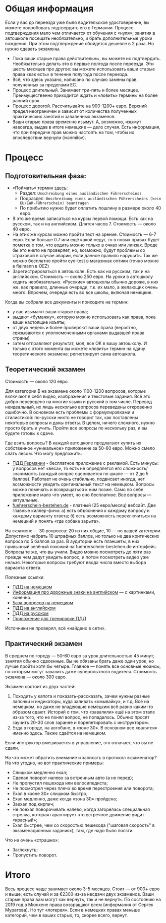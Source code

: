 # Общая информация

Если у вас до переезда уже было водительское удостоверение, вы можете попробовать подтвердить его в Германии. Процесс подтверждения мало чем отличается от обучения с «нуля»; занятия в автошколе посещать необязательно, и брать дополнительные уроки вождения. При этом подтверждение обойдется дешевле в 2 раза. Но нужно сдавать экзамены. 

- Пока ваши старые права действительны, вы можете их подтвердить. Необязательно делать это в первые полгода после переезда. Эти шесть месяцев про другое: вы можете использовать ваши старые права «как есть» в течение полугода после переезда.
- Всё, что здесь указано, написано по случаю замены прав, полученных за пределами ЕC. 
- Процесс длительный. Занимает три-пять и более месяцев. Преимущественно приходится ждать и «ловить» термины на более ранний срок.
- Процесс дорогой. Рассчитывайте на 900-1200+ евро. Верхний предел неограничен и зависит от количества полученных практических занятий и заваленных экзаменов.
- Ваши старые права временно изымут. А, возможно, изымут навсегда, выдав в итоге немецкие — дело случая. Есть информация, что при передаче прав можно настоять на том, чтобы их впоследствии вернули (ivanmilov).

# Процесс

## Подготовительная фаза:

  - «Поймать» термин [здесь](https://www.muenchen.de/rathaus/terminvereinbarung_fs.html):
    - Раздел: `Umschreibung eines ausländischen Führerscheinsz`
    - Подраздел: `Umschreibung eines ausländischen Führerscheins (kein EU/EWR-Führerschein) beantragen`
    - По прибытию нужно будет оплатить пошлину в размере около 40 евро.
  - В это же время записаться на курсы первой помощи. Есть как на русском, так и на английском. Длятся часов 7. Стоимость — около 40 евро.
  - На этих же курсах можно пройти тест на зрение. Стоимость — 6-7 евро. Если больше 0.7 или ещё какой недуг, то в новых правах будет пометка о том, что водить можно только в очках или линзах.  Вроде бы это никто не проверяет, но, возможно, будут проблемы со страховой в случае аварии, если данное правило нарушить. Так же можно бесплатно пройти eye-test в магазинах оптики (точно можно в fielmann в OEZ)
  - Зарегистрироваться в автошколе. Есть как на русском, так и на английском. Стоимость — около 250 евро. На уроки в автошколу ходить необязательно. «Русские» автошколы обычно дороже, в них же, как правило, длинные очереди, т.к. их мало, а желающих очень много. Впрочем, очереди есть во все школы, включая немецкие.
  
Когда вы собрали все документы и приходите на термин:
- у вас изымают ваши старые права;
- выдают «бумажку», которую можно использовать как права, пока ваши настоящие изъяты;
- от двух недель и более проверяют ваши права (вероятно, связываются с уполномоченными органами выдавшей права страны)
- затем отправляют результат, мол, все ОК в вашу автошколу.
И только с этого момента вы можете «ловить» термин на сдачу теоретического экзамена; регистрирует сама автошкола.

## Теоретический экзамен

Стоимость — около 120 евро.

Для категории B на экзамене около 1100-1200 вопросов, которые включают в себя видео, изображения и текстовые задания. Всё это добро переведено на многие языки и русский в том числе. Перевод неидеальный, но лишь несколько вопросов переведены откровенно ошибочно. В основном есть проблемы с формулировками и стилистикой: по-русски никто не говорит так, как поставлены некоторые вопросы и даны ответы. В целом, ничего сложного, нужно просто брать и учить. Пройти все вопросы по нескольку раз, и вы будете готовы к сдаче.

Где взять вопросы? В каждой автошколе предлагают купить их собственное «уникальное» приложение за 50-60 евро. Можно смело слать лесом. Что могу предложить:
- [ПДД Германии](https://play.google.com/store/apps/details?id=com.kombinat.app.pdd.ru) - бесплатное приложение с рекламой. Есть минусы: у вопросов нет «веса», то есть не опредляется его сложность/значимость (каждый вопрос оценивается по шкале — от 2 до 5 баллов). Работает не очень стабильно, подвисает иногда, нет возможности увидеть оригинальный текст на немецком. Вопросы можно помечать и возвращаться к ним позже. Само по себе приложение мало что умеет, но оно бесплатное. Все вопросы — актуальные.
- [fuehrerschein-bestehen.de](https://ru.fuehrerschein-bestehen.de/fuehrerscheintest/preise.aspx) - платный (25 евро/месяц) вебсайт. Две главные киллер-фичи: а) есть объяснения к каждому вопросу и каждому варианту ответа; б) есть возможность переключиться на немецкий и понять «где собака зарыта».

На экзамене — 30 вопросов: 20 из них общие, 10 — по вашей категории. Допустимо набрать 10 штрафных баллов, но только не два критических вопроса по 5 баллов за раз. В аудитории есть планшеты, в них привычный зелёный похожий на fuehrerschein-bestehen.de интерфейс. Вопросы те же, что вы учили. Видео можно посмотреть до пяти раз прежде чем дадут увидеть вопрос, и потом посмотреть видео уже нельзя. Некоторые вопросы требуют ввода числа вместо выбора варианта ответа.

Полезные ссылки:
- [ПДД на немецком](https://www.stvo.de/strassenverkehrsordnung/)
- [Информация про дорожные знаки на английском](https://drivingingermany.com/article/road-signs.html) — с картинками, конечно.
- [База вопросов на немецком](https://www.fuehrerscheintest-online.de/fuehrerscheintest-fragen)
- [ПДД на английском](https://www.bmvi.de/SharedDocs/EN/publications/german-road-traffic-regulations.pdf?__blob=publicationFile)
- [ПДД на русском](https://groups.germany.ru/7911410000002/f/30017653.html?Cat=&page=0&view=collapsed&sb=5)
- [Приложение для тренировки ПДД](https://apps.apple.com/ru/app/f%C3%BChrerschein-multilingual-gold/id1423115391?l=en)

Источники не проверял, всё «найдено в сети».

## Практический экзамен

В среднем по городу — 50-60 евро за урок длительностью 45 минут; занятия обычно сдвоенные. Вы не обязаны брать даже один урок, но лучше пройти хотя бы четыре. Главное — понять все основные нюансы, по которым могут завалить даже суперопытного водителя. Стоимость экзамена — около 300 евро. 

Экзамен состоит из двух частей:
1. Походить у капота и показать-рассказать, зачем нужны разные лапочки и индикаторы, куда заливать «омывайку», и т.д. Всё на немецком, но даже не владеющие немецким всё равно каким-то образом сдают. Историй о том, что «завалили» ещё на этом этапе из-за того, что не понял вопрос, не попадалось. Обычно просят заучить 20-30 слов заранее и порепетировать с инструктором.
2. Езда в городе, на автобане, в «зоне 30». В основном все «валятся» именно здесь. Также сдаётся на немецком. 

Если инструктор вмешивается в управление, это означает, что вы не сдали. 

На что может обратить внимание и записать в протокол экзаменатор? На что угодно, но вот практические примеры:
- Слишком медленно ехал;
- Сделал поворот налево за встречным авто (а не перед);
- Не пропустил пешехода или велосипедиста;
- Не посмотрел через плечо во время перестроения или поворота;
- Ехал в «зоне 30» слишком быстро;
- Ехал медленно, даже когда «зона 30» пройдена;
- Заехал под кирпич;
- Не поехал поворачивать налево, когда загорелась специальная стрелка, которая гарантирует что встречное движение видит «красный»;
- Ехал быстрее, чем со скоростью пешехода ("шаговая скорость" в экзаменационных заданиях), там, где надо было ползти.

Что не очень «страшно»:
- Заглохнуть;
- Пропустить поворот.

# Итого

Весь процесс чаще занимает около 3-5 месяцев. Стоит — от 900+ евро и выше; есть случай и за €2300 из-за несдачи двух экзаменов. 
Ваши старые права вам могут как вернуть, так и не вернуть. По состоянию на 2019 год в Мюнхене права возвращают всем (информания от Сергея Муратова). Но тут «лотерея». Если в немецких правах меньше категорий, чем в ваших старых, то, скорее всего, вернут.
